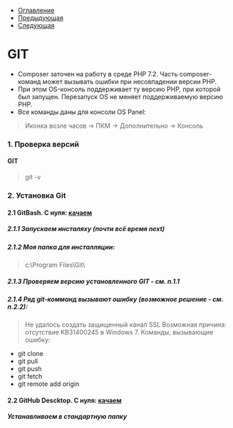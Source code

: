 * [Оглавление](../README.md)
* [Предыдующая](1.md)
* [Следующая](3.md)

# GIT
* Composer заточен на работу в среде PHP 7.2. 
Часть composer-команд может вызывать ошибки при несовпадении версии PHP.
* При этом OS-консоль поддерживает ту версию PHP, при которой был запущен. Перезапуск OS не меняет поддерживаемую версию PHP.
* Все команды даны для консоли OS Panel:
> Иконка возле часов -> ПКМ -> Дополнительно -> Консоль

### 1. Проверка версий
#### GIT
> git -v

### 2. Установка Git
#### 2.1 GitBash. С нуля: [качаем](https://git-scm.com/downloads) 
##### 2.1.1 Запускаем инсталяху (почти всё время next)
##### 2.1.2 Моя папка для инсталляции: 
> c:\Program Files\Git\
##### 2.1.3 Проверяем версию установленного GIT - см. п.1.1
##### 2.1.4 Ряд git-комманд вызывают ошибку (возможное решение - см. п.2.2):
> Не удалось создать защищенный канал SSL
Возможная причина: отсутствие KB31400245 в Windows 7.
Команды, вызывающие ошибку:
* git clone
* git pull
* git push
* git fetch
* git remote add origin

#### 2.2 GitHub Descktop. С нуля: [качаем](https://desktop.github.com/) 
##### Устанавливаем в стандартную папку

